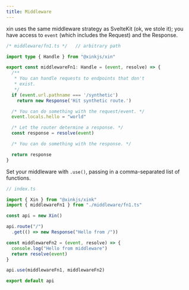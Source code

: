 ```yaml
---
title: Middleware
---
```


xin uses the same middleware strategy as SvelteKit (ok, we stole it); you have access to `event` (which includes the Request) and the Response.

```ts
/* middleware/fn1.ts */   // arbitrary path

import type { Handle } from "@xinkjs/xin"

export const middlewareFn1: Handle = (event, resolve) => {
  /** 
   * You can handle requests to endpoints that don't
   * exist.
   */
  if (event.url.pathname === '/synthetic')
    return new Response('Hit synthetic route.')

  /* You can do something with the request/event. */
  event.locals.hello = "world"

  /* Let the router determine a response. */
  const response = resolve(event)

  /* You can do something with the response. */

  return response
}
```

Set your middleware with `.use()`, passing in a comma-separated list of functions.
```ts
// index.ts

import { Xin } from "@xinkjs/xink"
import { middlewareFn1 } from "./middleware/fn1.ts"

const api = new Xin()

api.route("/")
  .get(() => new Response("Hello from /"))

const middlewareFn2 = (event, resolve) => {
  console.log("Hello from middleware")
  return resolve(event)
}

api.use(middlewareFn1, middlewareFn2)

export default api
```